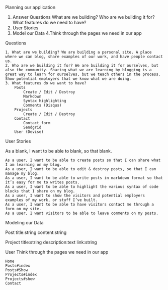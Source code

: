 Planning our application

   1. Answer Questions
        What are we building?
        Who are we building it for?
        What features do we need to have?
   2. User Stories
   3. Model our Data
   4.Think through the pages we need in our app

Questions

    1. What are we building? We are building a personal site. A place where we can blog, share examples of our work, and have people contact us.
    2. Who are we building it for? We are building it for ourselves, but also the community. Sharing what we are learning by blogging is a great way to learn for ourselves, but we teach others in the process. Show potential employers that we know what we are doing.
    3. What features do we want to have?
        Posts
            Create / Edit / Destroy
            Markdown
            Syntax highlighting
            Comments (Disqus)
        Projects
            Create / Edit / Destroy
        Contact
            Contact form
            Sendgrid
        User (Devise)

User Stories

As a blank, I want to be able to blank, so that blank.

    As a user, I want to be able to create posts so that I can share what I am learning on my blog.
    As a user, I want to be able to edit & destroy posts, so that I can manage my blog.
    As a user, I want to be able to write posts in markdown format so that it’s easy for me to writes posts.
    As a user, I want to be able to highlight the various syntax of code blocks that I share on my blog.
    As a user, I want to show the visitors and potential employers examples of my work, or stuff I’ve built.
    As a user, I want to be able to have visitors contact me through a form on my site.
    As a user, I want visitors to be able to leave comments on my posts.

Modeling our Data

Post title:string content:string

Project title:string description:text link:string

User
Think through the pages we need in our app

    Home
    Posts#index
    Posts#Show
    Projects#index
    Projects#show
    Contact
